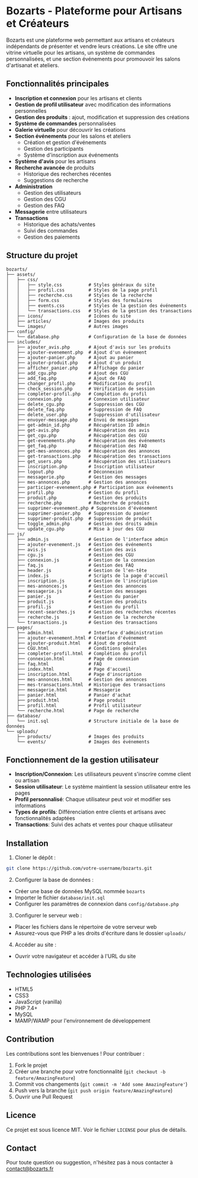# Bozarts - Plateforme pour Artisans et Créateurs

Bozarts est une plateforme web permettant aux artisans et créateurs indépendants de présenter et vendre leurs créations. Le site offre une vitrine virtuelle pour les artisans, un système de commandes personnalisées, et une section événements pour promouvoir les salons d'artisanat et ateliers.

## Fonctionnalités principales

- **Inscription et connexion** pour les artisans et clients
- **Gestion de profil utilisateur** avec modification des informations personnelles
- **Gestion des produits** : ajout, modification et suppression des créations
- **Système de commandes** personnalisées
- **Galerie virtuelle** pour découvrir les créations
- **Section événements** pour les salons et ateliers
  - Création et gestion d'événements
  - Gestion des participants
  - Système d'inscription aux événements
- **Système d'avis** pour les artisans
- **Recherche avancée** de produits
  - Historique des recherches récentes
  - Suggestions de recherche
- **Administration**
  - Gestion des utilisateurs
  - Gestion des CGU
  - Gestion des FAQ
- **Messagerie** entre utilisateurs
- **Transactions**
  - Historique des achats/ventes
  - Suivi des commandes
  - Gestion des paiements

## Structure du projet

```
bozarts/
├── assets/
│   ├── css/
│   │   ├── style.css          # Styles généraux du site
│   │   ├── profil.css         # Styles de la page profil
│   │   ├── recherche.css      # Styles de la recherche
│   │   ├── form.css           # Styles des formulaires
│   │   ├── events.css         # Styles de la gestion des événements
│   │   └── transactions.css   # Styles de la gestion des transactions
│   ├── icons/                 # Icônes du site
│   ├── articles/              # Images des produits
│   └── images/                # Autres images
├── config/
│   └── database.php           # Configuration de la base de données
├── includes/
│   ├── ajouter_avis.php       # Ajout d'avis sur les produits
│   ├── ajouter-evenement.php  # Ajout d'un événement
│   ├── ajouter-panier.php     # Ajout au panier
│   ├── ajouter-produit.php    # Ajout d'un produit
│   ├── afficher_panier.php    # Affichage du panier
│   ├── add_cgu.php            # Ajout des CGU
│   ├── add_faq.php            # Ajout de FAQ
│   ├── changer_profil.php     # Modification du profil
│   ├── check_session.php      # Vérification de session
│   ├── completer-profil.php   # Complétion du profil
│   ├── connexion.php          # Connexion utilisateur
│   ├── delete_cgu.php         # Suppression des CGU
│   ├── delete_faq.php         # Suppression de FAQ
│   ├── delete_user.php        # Suppression d'utilisateur
│   ├── envoyer-message.php    # Envoi de messages
│   ├── get-admin_id.php       # Récupération ID admin
│   ├── get-avis.php           # Récupération des avis
│   ├── get_cgu.php            # Récupération des CGU
│   ├── get-evenements.php     # Récupération des événements
│   ├── get_faq.php            # Récupération des FAQ
│   ├── get-mes-annonces.php   # Récupération des annonces
│   ├── get-transactions.php   # Récupération des transactions
│   ├── get_users.php          # Récupération des utilisateurs
│   ├── inscription.php        # Inscription utilisateur
│   ├── logout.php             # Déconnexion
│   ├── messagerie.php         # Gestion des messages
│   ├── mes-annonces.php       # Gestion des annonces
│   ├── participer-evenement.php # Participation aux événements
│   ├── profil.php             # Gestion du profil
│   ├── produit.php            # Gestion des produits
│   ├── recherche.php          # Recherche de produits
│   ├── supprimer-evenement.php # Suppression d'événement
│   ├── supprimer-panier.php   # Suppression du panier
│   ├── supprimer-produit.php  # Suppression de produit
│   ├── toggle_admin.php       # Gestion des droits admin
│   └── update_cgu.php         # Mise à jour des CGU
├── js/
│   ├── admin.js               # Gestion de l'interface admin
│   ├── ajouter-evenement.js   # Gestion des événements
│   ├── avis.js                # Gestion des avis
│   ├── cgu.js                 # Gestion des CGU
│   ├── connexion.js           # Gestion de la connexion
│   ├── faq.js                 # Gestion des FAQ
│   ├── header.js              # Gestion de l'en-tête
│   ├── index.js               # Scripts de la page d'accueil
│   ├── inscription.js         # Gestion de l'inscription
│   ├── mes-annonces.js        # Gestion des annonces
│   ├── messagerie.js          # Gestion des messages
│   ├── panier.js              # Gestion du panier
│   ├── produit.js             # Gestion des produits
│   ├── profil.js              # Gestion du profil
│   ├── recent-searches.js     # Gestion des recherches récentes
│   ├── recherche.js           # Gestion de la recherche
│   └── transactions.js        # Gestion des transactions
├── pages/
│   ├── admin.html             # Interface d'administration
│   ├── ajouter-evenement.html # Création d'événement
│   ├── ajouter-produit.html   # Ajout de produit
│   ├── CGU.html               # Conditions générales
│   ├── completer-profil.html  # Complétion du profil
│   ├── connexion.html         # Page de connexion
│   ├── faq.html               # FAQ
│   ├── index.html             # Page d'accueil
│   ├── inscription.html       # Page d'inscription
│   ├── mes-annonces.html      # Gestion des annonces
│   ├── mes-transactions.html  # Historique des transactions
│   ├── messagerie.html        # Messagerie
│   ├── panier.html            # Panier d'achat
│   ├── produit.html           # Page produit
│   ├── profil.html            # Profil utilisateur
│   └── recherche.html         # Page de recherche
├── database/
│   └── init.sql               # Structure initiale de la base de données
└── uploads/
    ├── products/              # Images des produits
    └── events/                # Images des événements
```

## Fonctionnement de la gestion utilisateur

- **Inscription/Connexion**: Les utilisateurs peuvent s'inscrire comme client ou artisan
- **Session utilisateur**: Le système maintient la session utilisateur entre les pages
- **Profil personnalisé**: Chaque utilisateur peut voir et modifier ses informations
- **Types de profils**: Différenciation entre clients et artisans avec fonctionnalités adaptées
- **Transactions**: Suivi des achats et ventes pour chaque utilisateur

## Installation

1. Cloner le dépôt :
```bash
git clone https://github.com/votre-username/bozarts.git
```

2. Configurer la base de données :
- Créer une base de données MySQL nommée `bozarts`
- Importer le fichier `database/init.sql`
- Configurer les paramètres de connexion dans `config/database.php`

3. Configurer le serveur web :
- Placer les fichiers dans le répertoire de votre serveur web
- Assurez-vous que PHP a les droits d'écriture dans le dossier `uploads/`

4. Accéder au site :
- Ouvrir votre navigateur et accéder à l'URL du site

## Technologies utilisées

- HTML5
- CSS3
- JavaScript (vanilla)
- PHP 7.4+
- MySQL
- MAMP/WAMP pour l'environnement de développement

## Contribution

Les contributions sont les bienvenues ! Pour contribuer :

1. Fork le projet
2. Créer une branche pour votre fonctionnalité (`git checkout -b feature/AmazingFeature`)
3. Commit vos changements (`git commit -m 'Add some AmazingFeature'`)
4. Push vers la branche (`git push origin feature/AmazingFeature`)
5. Ouvrir une Pull Request

## Licence

Ce projet est sous licence MIT. Voir le fichier `LICENSE` pour plus de détails.

## Contact

Pour toute question ou suggestion, n'hésitez pas à nous contacter à contact@bozarts.fr
